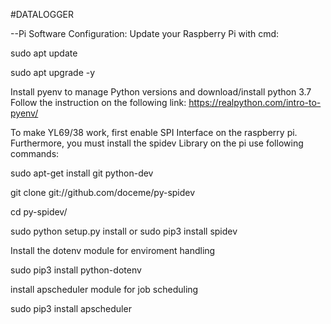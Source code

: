 #DATALOGGER

--Pi Software Configuration:
Update your Raspberry Pi with cmd: 

sudo apt update

sudo apt upgrade -y

Install pyenv to manage Python versions and download/install python 3.7
Follow the instruction on the following link:
https://realpython.com/intro-to-pyenv/ 

To make YL69/38 work, first enable SPI Interface on the raspberry pi. 
Furthermore, you must install the spidev Library on the pi
use following commands: 

sudo apt-get install git python-dev

git clone git://github.com/doceme/py-spidev

cd py-spidev/

sudo python setup.py install or sudo pip3 install spidev

Install the dotenv module for enviroment handling

sudo pip3 install python-dotenv

install apscheduler module for job scheduling

sudo pip3 install apscheduler
